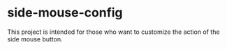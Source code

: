 # side-mouse-config
This project is intended for those who want to customize the action of the side mouse button.
